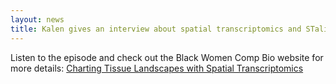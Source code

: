 ```yaml
---
layout: news
title: Kalen gives an interview about spatial transcriptomics and STalign for an episode of the podcast CompBio Cafe produced by the Black Women Comp Bio network.
---
```


Listen to the episode and check out the Black Women Comp Bio website for more details: [Charting Tissue Landscapes with Spatial Transcriptomics](https://www.blackwomencompbio.org/podcast/episode/1acb7a9d/blackincompbio-or-charting-tissue-landscapes-with-spatial-transcriptomics-feat-kalen-clifton)

 
